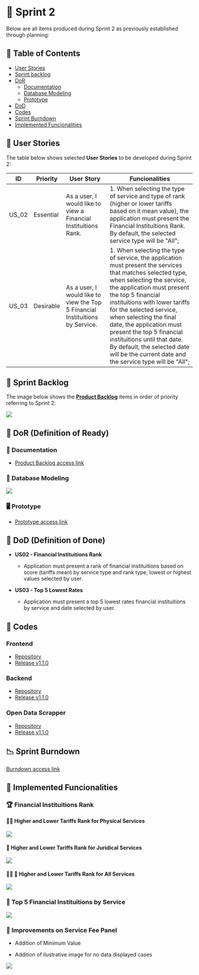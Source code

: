 # 🏁 Sprint 2

Below are all items produced during Sprint 2 as previously established through planning:

## 📑 Table of Contents

* [User Stories](https://github.com/cluster-8/eFinance/blob/main/docs/sprints-deliveries/sprint2/README.md#-user-stories)
* [Sprint backlog](https://github.com/cluster-8/eFinance/blob/main/docs/sprints-deliveries/sprint2/README.md#-sprint-backlog)
* [DoR](https://github.com/cluster-8/eFinance/blob/main/docs/sprints-deliveries/sprint2/README.md#-dor)
    * [Documentation](https://github.com/cluster-8/eFinance/blob/main/docs/sprints-deliveries/sprint2/README.md#-documentation)
    * [Database Modeling](https://github.com/cluster-8/eFinance/blob/main/docs/sprints-deliveries/sprint2/README.md#-database-modeling)
    * [Prototype](https://github.com/cluster-8/eFinance/blob/main/docs/sprints-deliveries/sprint2/README.md#-prototype)
* [DoD](https://github.com/cluster-8/eFinance/blob/main/docs/sprints-deliveries/sprint2/README.md#-dod)
* [Codes](https://github.com/cluster-8/eFinance/blob/main/docs/sprints-deliveries/sprint2/README.md#-codes)
* [Sprint Burndown](https://github.com/cluster-8/eFinance/blob/main/docs/sprints-deliveries/sprint2/README.md#-sprint-burndown)
* [Implemented Funcionalities](https://github.com/cluster-8/eFinance/blob/main/docs/sprints-deliveries/sprint2/README.md#-implemented-funcionalities)

## 👤 User Stories

The table below shows selected **User Stories** to be developed during Sprint 2:

| ID    | Priority | User Story                                                                                           | Funcionalities                                                                                                       |
| ----- | ---------- | ---------------------------------------------------------------------------------------------------- | --------------------------------------------------------------------------------------------------------------------- |
| US_02 | Essential | As a user, I would like to view a Financial Instituitions Rank. | 1. When selecting the type of service and type of rank (higher or lower tariffs based on it mean value), the application must present the Financial Instituitions Rank. By default, the selected service type will be "All"; |
| US_03 | Desirable | As a user, I would like to view the Top 5 Financial Instituitions by Service. | 1. When selecting the type of service, the application must present the services that matches selected type, when selecting the service, the application must present the top 5 financial instituitions with lower tariffs for the selected service, when selecting the final date, the application must present the top 5 financial instituitions until that date. By default, the selected date will be the current date and the service type will be "All"; |

## 📝 Sprint Backlog

The image below shows the [**Product Backlog**](https://github.com/cluster-8/eFinance/blob/main/docs/v02_ad2_eFinance_-_Product_Backlog.pdf) items in order of priority referring to Sprint 2:

![](https://github.com/cluster-8/eFinance/blob/main/docs/imgs/user-stories-sprint2.jpeg)

## 📜 DoR (Definition of Ready)

### 📂 Documentation

* [Product Backlog access link](https://github.com/cluster-8/eFinance/blob/main/docs/)

### 🎲 Database Modeling

![](https://github.com/cluster-8/eFinance/blob/main/docs/imgs/database-model-sprint-2.png)

### 🖥️ Prototype

* [Prototype access link](https://www.figma.com/proto/NomgcHgPjuGxlI8yZCOrYx/API-6?node-id=225-2&scaling=min-zoom&page-id=0%3A1)


## 📜 DoD (Definition of Done)

* **US02 - Financial Instituitions Rank**

    * Application must present a rank of financial instituitions based on score (tariffs mean) by service type and rank type, lowest or highest values selected by user.

* **US03 - Top 5 Lowest Rates**

    * Application must present a top 5 lowest rates financial instituitions by service and date selected by user.

## 📃 Codes

### Frontend

* [Repository](https://github.com/cluster-8/eFinance-front)
* [Release v1.1.0](https://github.com/cluster-8/eFinance-front/releases/tag/v1.1.0)

### Backend

* [Repository](https://github.com/cluster-8/eFinance-api)
* [Release v1.1.0](https://github.com/cluster-8/eFinance-api/releases/tag/v1.1.0)

### Open Data Scrapper

* [Repository](https://github.com/cluster-8/eFinance-odata-scrapper)
* [Release v1.1.0](https://github.com/cluster-8/eFinance-odata-scrapper/releases/tag/v1.1.0)

## 📉 Sprint Burndown

[Burndown access link](https://github.com/cluster-8/eFinance/blob/main/docs/imgs/sprint-2-burndown.jpeg)

## 💫 Implemented Funcionalities

### 🏆 Financial Instituitions Rank

#### 🧑‍💼 Higher and Lower Tariffs Rank for Physical Services

![](https://github.com/cluster-8/eFinance/blob/main/docs/gifs/maiores-menores-pf.gif)

#### 🏢 Higher and Lower Tariffs Rank for Juridical Services

![](https://github.com/cluster-8/eFinance/blob/main/docs/gifs/maiores-menores-pj.gif)

#### 🧑‍💼 🏢 Higher and Lower Tariffs Rank for All Services

![](https://github.com/cluster-8/eFinance/blob/main/docs/gifs/maiores-menores-todos.gif)

### 🥇 Top 5 Financial Instituitions by Service

![](https://github.com/cluster-8/eFinance/blob/main/docs/gifs/top5.gif)

### 💎 Improvements on Service Fee Panel

* Addition of Minimum Value

* Addition of ilustrative image for no data displayed cases

![](https://github.com/cluster-8/eFinance/blob/main/docs/gifs/melhorias-sprint2.gif)
